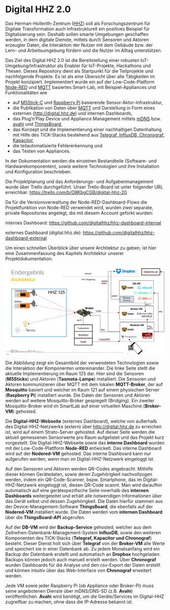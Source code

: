 # Digital HHZ 2.0

Das Herman-Hollerith-Zentrum ([HHZ](https://www.hhz.de)) soll als Forschungszentrum für Digitale Transformation auch infrastrukturell ein positives Beispiel für Digitalisierung sein. 
Deshalb sollen smarte Umgebungen geschaffen werden, in dem digitale Dienste, mittels durch Sensoren und Aktoren erzeugter Daten, die Interaktion der Nutzer mit dem Gebäude bzw. der Lern- und Arbeitsumgebung fördern und die Nutzer im Alltag unterstützen.  

Das Ziel des Digital HHZ 2.0 ist die Bereitstellung einer robusten IoT-Umgebung/Infrastruktur als Enabler für IoT-Projekte, Hackathons und Thesen. 
Dieses Repository dient als Startpunkt für die Teilprojekte und nachfolgende Projekte. 
Es ist als eine Übersicht über alle Tätigkeiten im Projekt konzipiert.
Implementiert wurde ein auf der Low-Code-Platform [Node-RED](https://nodered.org/) und [MQTT](https://mqtt.org/) basiertes Smart-Lab, mit Beispiel-Appliances und Funktionalitäten wie 
* auf [M5Stick-C](https://m5stack.com/products/stick-c) und [Raspberry Pi](https://www.raspberrypi.org/) basierende Sensor-Aktor-Infrastruktur,
* die Publikation von Daten über [MQTT](https://mqtt.org/) und Darstellung in Form eines externen (http://digital.hhz.de) und internen Dashboards, 
* das Plug’n’Play Device und Appliance Management mittels [mDNS](http://www.multicastdns.org/) bzw. [avahi](https://www.avahi.org/) und [ThingsBoard](https://thingsboard.io/), 
* das Konzept und die Implementierung einer nachhaltigen Datenhaltung mit Hilfe des TICK-Stacks bestehend aus [Telegraf, InfluxDB, Chronograf, Kapacitor](https://www.influxdata.com/products/influxdb-overview/), 
* die teilautomatisierte Fehlererkennung und 
* das Testen von Appliances. 

In der Dokumentation werden die einzelnen Bestandteile (Software- und Hardwarekomponenten), sowie weitere Technologien und ihre Installation und Konfiguration beschrieben.

Die Projektplanung und das Anforderungs- und Aufgabenmanagement wurde über Trello durchgeführt. Unser Trello-Board ist unter folgender URL erreichbar:
https://trello.com/b/O8KbgCGB/digital-hhz-20

Da für die Versionsverwaltung der Node-RED-Dashboard-Flows die Projektfunktion von Node-RED verwendet wird, wurden zwei separate, private Repositories angelegt, die mit diesem Account geforkt wurden:

internes Dashboard: https://github.com/digitalhhz/hhz-dashboard-internal

externes Dashboard (digital.hhz.de): https://github.com/digitalhhz/hhz-dashboard-external

Um einen schnellen Überblick über unsere Architektur zu geben, ist hier eine Zusammenfassung des Kapitels Architektur unserer Projektdokumentation:

![Abbildung 1 Digital HHZ Architekturbild](/Architekturbild.png)

Die Abbildung zeigt ein Gesamtbild der verwendeten Technologien sowie die Interaktion der Komponenten untereinander. Die linke Seite stellt die aktuelle Implementierung im Raum 125 dar. Hier sind die Sensoren (**M5Sticks**) und Aktoren (**Tasmota-Lampe**) installiert. Die Sensoren und Aktoren kommunizieren über MQTT mit dem lokalen **MQTT-Broker**, der auf **Mosquitto** basiert und welcher im Raum 121 auf einem physischen Server (**Raspberry Pi**) installiert wurde. Die Daten der Sensoren und Aktoren werden auf weitere Mosquitto-Broker gespiegelt (Bridging). Ein zweiter Mosquitto-Broker wird im SmartLab auf einer virtuellen Maschine (**Broker-VM**) gehosted.

Die **Digital-HHZ-Webseite** (externes Dashboard), welche von außerhalb des Digital-HHZ-Netzwerks (extern) über http://digital.hhz.de zu erreichen ist, wird auf einem Strato-Server gehosted. Auf dieser Seite werden die aktuell gemessenen Sensorwerte pro Raum aufgelistet und das Projekt kurz vorgestellt. Die Digital-HHZ-Webseite sowie das **interne Dashboard** wurden mit der Low-Code-Plattform **Node-RED** entwickelt. Das interne Dashboard wird auf der **Nodered-VM** gehosted. Das interne Dashboard kann nur aufgerufen werden, wenn man im Digital-HHZ-Netzwerk eingeloggt ist.

Auf den Sensoren und Aktoren werden QR-Codes angebracht. Mithilfe dieser können Gerätedaten, sowie deren Zugehörigkeit nachvollzogen werden, indem ein QR-Code-Scanner, bspw. Smartphone, das im Digital-HHZ-Netzwerk eingeloggt ist, diesen QR-Code scannt. Man wird daraufhin automatisch auf eine gerätespezifische Seite innerhalb des **internen Dashboards** weitergeleitet und erhält alle notwendigen Informationen über das Gerät selbst und dessen Zugehörigkeit. Die Daten hierfür stammen aus der Device-Management-Software **ThingsBoard**, die ebenfalls auf der **Nodered-VM** installiert wurde. Die Daten werden vom **internen Dashboard** über die **ThingsBoard-API** abgerufen.

Auf der **DB-VM** wird der **Backup-Service** gehosted, welcher aus dem Zeitreihen-Datenbank-Management-System **InfluxDB**, sowie den weiteren Komponenten des TICK-Stacks (**Telegraf, Kapacitor und Chronograf**) besteht. Dieser Dienst holt sich über **Telegraf** von der **Broker-VM** alle Werte und speichert sie in einer Datenbank ab. Zu jedem Monatsanfang wird ein Backup der Datenbank erstellt und automatisch an **Dropbox** hochgeladen. Backups können jedoch auch manuell erstellt werden. Über **Chronograf** wurden Dashboards für die Analyse und den csv-Export der Daten erstellt und können intuitiv über das Web-Interface von **Chronograf** erweitert werden.

Jede VM sowie jeder Raspberry Pi (ob Appliance oder Broker-Pi) muss seine angebotenen Dienste über mDNS/DNS-SD (z.B. **Avahi**) veröffentlichen. **Avahi** wird benötigt, um die Geräte/Services im Digital-HHZ zugreifbar zu machen, ohne dass die IP-Adresse bekannt ist.
